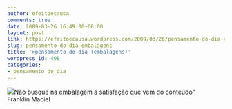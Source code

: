 ```yaml
---
author: efeitoecausa
comments: true
date: 2009-03-26 16:49:00+00:00
layout: post
link: https://efeitoecausa.wordpress.com/2009/03/26/pensamento-do-dia-embalagens/
slug: pensamento-do-dia-embalagens
title: '>pensamento do dia (embalagens)'
wordpress_id: 498
categories:
- pensamento do dia
---
```


>

[![](http://efeitoecausa.files.wordpress.com/2009/03/embalagem.jpg?w=300)](http://efeitoecausa.files.wordpress.com/2009/03/embalagem.jpg)Não busque na embalagem a satisfação que vem do conteúdo"  
Franklin Maciel  


